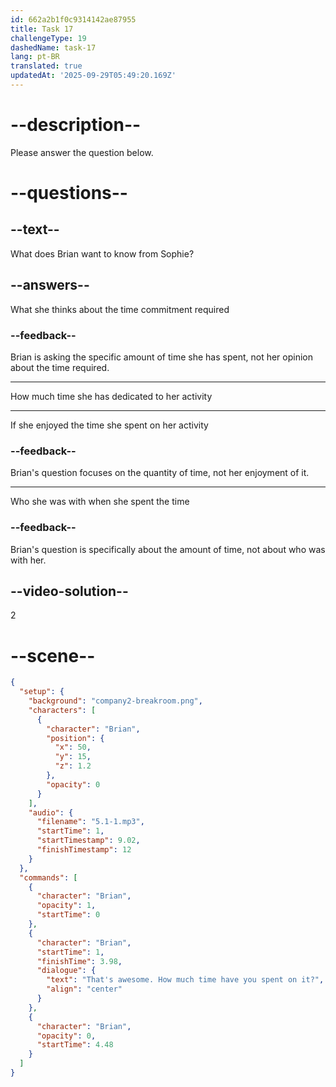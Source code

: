 ```yaml
---
id: 662a2b1f0c9314142ae87955
title: Task 17
challengeType: 19
dashedName: task-17
lang: pt-BR
translated: true
updatedAt: '2025-09-29T05:49:20.169Z'
---
```


<!-- (Audio) Brian: That's awesome! How much time have you spent on it? -->

# --description--

Please answer the question below.

# --questions--

## --text--

What does Brian want to know from Sophie?

## --answers--

What she thinks about the time commitment required

### --feedback--

Brian is asking the specific amount of time she has spent, not her opinion about the time required.

---

How much time she has dedicated to her activity

---

If she enjoyed the time she spent on her activity

### --feedback--

Brian's question focuses on the quantity of time, not her enjoyment of it.

---

Who she was with when she spent the time

### --feedback--

Brian's question is specifically about the amount of time, not about who was with her.

## --video-solution--

2

# --scene--

```json
{
  "setup": {
    "background": "company2-breakroom.png",
    "characters": [
      {
        "character": "Brian",
        "position": {
          "x": 50,
          "y": 15,
          "z": 1.2
        },
        "opacity": 0
      }
    ],
    "audio": {
      "filename": "5.1-1.mp3",
      "startTime": 1,
      "startTimestamp": 9.02,
      "finishTimestamp": 12
    }
  },
  "commands": [
    {
      "character": "Brian",
      "opacity": 1,
      "startTime": 0
    },
    {
      "character": "Brian",
      "startTime": 1,
      "finishTime": 3.98,
      "dialogue": {
        "text": "That's awesome. How much time have you spent on it?",
        "align": "center"
      }
    },
    {
      "character": "Brian",
      "opacity": 0,
      "startTime": 4.48
    }
  ]
}
```
